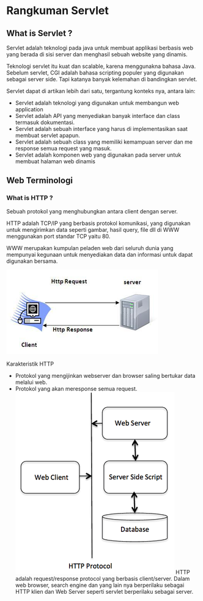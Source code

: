 # Rangkuman Servlet


## What is Servlet ?

Servlet adalah teknologi pada java untuk membuat applikasi berbasis web yang berada di sisi server dan menghasil sebuah website yang dinamis.

Teknologi servlet itu kuat dan scalable, karena menggunakna bahasa Java. Sebelum servlet, CGI adalah bahasa scripting populer yang digunakan sebagai server side. Tapi katanya banyak kelemahan di bandingkan servlet.

Servlet dapat di artikan lebih dari satu, tergantung konteks nya, antara lain:
- Servlet adalah teknologi yang digunakan untuk membangun web application
- Servlet adalah API yang menyediakan banyak interface dan class termasuk dokumentasi.
- Servlet adalah sebuah interface yang harus di implementasikan saat membuat servlet apapun.
- Servlet adalah sebuah class yang memiliki kemampuan server dan me response semua request yang masuk.
- Servlet adalah komponen web yang digunakan pada server untuk membuat halaman web dinamis


## Web Terminologi

### What is HTTP ? 
Sebuah protokol yang menghubungkan antara client dengan server.

HTTP adalah TCP/IP yang berbasis protokol komunikasi, yang digunakan untuk mengirimkan data seperti gambar, hasil query, file dll di WWW menggunakan port standar TCP yaitu 80. 

WWW merupakan kumpulan peladen web dari seluruh dunia yang mempunyai kegunaan untuk menyediakan data dan informasi untuk dapat digunakan bersama.

![](https://github.com/rayensrianto/belajar-java-servlet/blob/master/servlet-http4.png)

Karakteristik HTTP
- Protokol yang mengijinkan webserver dan browser saling bertukar data melalui web.
- Protokol yang akan meresponse semua request.
![](https://github.com/rayensrianto/belajar-java-servlet/blob/master/servlet-http5.png)
HTTP adalah request/response protocol yang berbasis client/server. Dalam web browser, search engine dan yang lain nya berperilaku sebagai HTTP klien dan Web Server seperti servlet berperilaku sebagai server.


